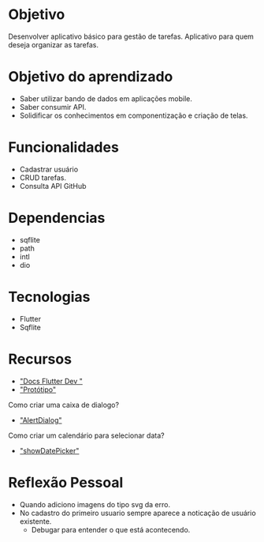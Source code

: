 # Objetivo
Desenvolver aplicativo básico para gestão de tarefas. Aplicativo para quem deseja organizar as tarefas.

# Objetivo do aprendizado
* Saber utilizar bando de dados em aplicações mobile.
* Saber consumir API.
* Solidificar os conhecimentos em componentização e criação de telas.

# Funcionalidades
* Cadastrar usuário
* CRUD tarefas.
* Consulta API GitHub

# Dependencias
* sqflite
* path
* intl
* dio

# Tecnologias
* Flutter
* Sqflite

# Recursos
- ["Docs Flutter Dev "](https://docs.flutter.dev/)
- ["Protótipo"](https://www.figma.com/design/HIoJO1twLwsBfjvQN07w7a/MyTasks-App?node-id=0-1&t=Lpdfnfx04Uyu6crL-1)

Como criar uma caixa de dialogo?
- ["AlertDialog"](https://api.flutter.dev/flutter/material/showDialog.html)

Como criar um calendário para selecionar data?
- ["showDatePicker"](https://api.flutter.dev/flutter/material/showDatePicker.html)

# Reflexão Pessoal
* Quando adiciono imagens do tipo svg da erro.
* No cadastro do primeiro usuario sempre aparece a noticação de usuário existente.
    - Debugar para entender o que está acontecendo.
